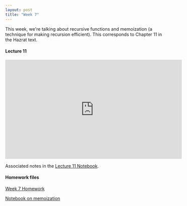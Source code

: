 ```yaml
---
layout: post
title: "Week 7"
---
```


This week, we're talking about recursive functions and memoization (a technique for making recursion efficient). This corresponds to Chapter 11 in the Hazrat text. 

#### Lecture 11

<iframe width="560" height="315" src="https://www.youtube.com/embed/SZDOfv7lFTw" title="YouTube video player" frameborder="0" allow="accelerometer; autoplay; clipboard-write; encrypted-media; gyroscope; picture-in-picture" allowfullscreen></iframe>

Associated notes in the [Lecture 11 Notebook](/math350/assets/350_lecture_11.nb).

#### Homework files

[Week 7 Homework](/math350/assets/Homework6.pdf)

[Notebook on memoization](/math350/assets/memoization.nb)



